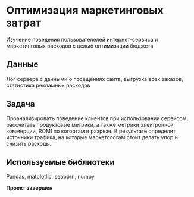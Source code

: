 # Оптимизация маркетинговых затрат
Изучение поведения пользователелей интернет-сервиса и маркетинговых расходов с целью оптимизации бюджета
## Данные
Лог сервера с данными о посещениях сайта, выгрузка всех заказов, статистика рекламных расходов
## Задача
Проанализировать поведение клиентов при использовании сервисом, рассчитать продуктовые метрики, а также метрики электронной коммерции, ROMI по когортам в разрезе. В результате определит источники трафика, на которые маркетологам стоит делать упор и снизить расходы.
## Используемые библиотеки
Pandas, matplotlib, seaborn, numpy

**Проект завершен**
